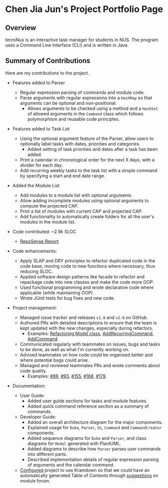 # Chen Jia Jun's Project Portfolio Page

## Overview

termiNus is an interactive task manager for students in NUS. The program uses a Command Line Interface (CLI) and is written in Java.

## Summary of Contributions

Here are my contributions to the project.

- Features added to Parser
  - Regular expression parsing of commands and module code.
  - Parse arguments with regular expressions into a `HashMap` so that arguments can be optional and non-positional.
    - Allows arguments to be checked using a method and a `HashSet` of allowed arguments in the `Command` class which follows polymorphism and reusable code principles.

- Features added to Task List
  - Using the optional argument feature of the Parser, allow users to optionally label tasks with dates, priorities and categories.
    - Added setting of task priorities and dates after a task has been added.
  - Print a calendar in chronological order for the next X days, with a divider for each day.
  - Add recurring weekly tasks to the task list with a simple command by specifying a start and end date range.

- Added the Module List
  - Add modules to a module list with optional arguments.
  - Allow adding incomplete modules using optional arguments to compute the projected CAP.
  - Print a list of modules with current CAP and projected CAP.
  - Add functionality to automatically create folders for all the user's modules in the module list.

- Code contributed: ~2.9k SLOC
  - [RepoSense Report](https://nus-cs2113-ay2021s1.github.io/tp-dashboard/#breakdown=true&search=iamchenjiajun&sort=groupTitle&sortWithin=title&since=2020-09-27&timeframe=commit&mergegroup=&groupSelect=groupByRepos&checkedFileTypes=docs~functional-code~test-code~other&tabOpen=true&tabType=authorship&zFR=false&tabAuthor=iamchenjiajun&tabRepo=AY2021S1-CS2113-T14-3%2Ftp%5Bmaster%5D&authorshipIsMergeGroup=false&authorshipFileTypes=docs~functional-code~test-code~other)

- Code enhancements:
  - Apply SLAP and DRY principles to refactor duplicated code in the code base, moving code to new functions where necessary, thus reducing SLOC.
  - Applied software design patterns like facade to refactor and repackage code into new classes and make the code more OOP.
  - Used functional programming and wrote declarative code where applicable (while maintaining OOP).
  - Wrote JUnit tests for bug fixes and new code.

- Project management:
  - Managed issue tracker and releases `v1.0` and `v2.0` on GitHub.
  - Authored PRs with detailed descriptions to ensure that the team is kept updated with the new changes, especially during refactors.
    - Examples: 
    [Refactoring Model class](https://github.com/AY2021S1-CS2113-T14-3/tp/pull/146),
    [AddRecurringCommand](https://github.com/AY2021S1-CS2113-T14-3/tp/pull/90),
    [AddCommand](https://github.com/AY2021S1-CS2113-T14-3/tp/pull/22).
  - Communicated regularly with teammates on issues, bugs and tasks to be done, as well as what I'm currently working on.
  - Advised teammates on how code could be organised better and where potential bugs could arise.
  - Managed and reviewed teammates PRs and wrote comments about code quality.
    - Examples:
    [#89](https://github.com/AY2021S1-CS2113-T14-3/tp/pull/89),
    [#93](https://github.com/AY2021S1-CS2113-T14-3/tp/pull/93),
    [#155](https://github.com/AY2021S1-CS2113-T14-3/tp/pull/155),
    [#168](https://github.com/AY2021S1-CS2113-T14-3/tp/pull/168),
    [#179](https://github.com/AY2021S1-CS2113-T14-3/tp/pull/179).

- Documentation:
  - User Guide:
    - Added user guide sections for tasks and module features.
    - Added quick command reference section as a summary of commands.
  - Developer Guide:
    - Added an overall architecture diagram for the major components.
    - Explained usage for `Duke`, `Parser`, `Ui`, `Command` and `CommandCreator` components.
    - Added sequence diagrams for `Duke` and `Parser`, and class diagrams for `Model` generated with PlantUML.
    - Added diagrams to describe how `Parser` parses user commands into different parts.
    - Described implementation details of regular expression parsing of arguments and the calendar command.
  - [Configured](https://github.com/AY2021S1-CS2113-T14-3/tp/pull/173) project to use Kramdown so that we could have an automatically generated Table of Contents through [suggestions](https://github.com/nus-cs2113-AY2021S1/forum/issues/108#issuecomment-716930261) on module forum.
